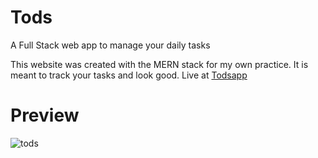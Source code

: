 
# Tods
A Full Stack web app to manage your daily tasks

This website was created with the MERN stack for my own practice. It is meant to track your tasks and look good.
Live at [Todsapp](https://todsapp.herokuapp.com)
# Preview
![tods](https://user-images.githubusercontent.com/47172497/115061452-d1002580-9f06-11eb-970a-606f9c7f59f5.gif)
